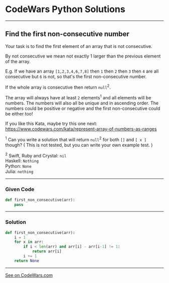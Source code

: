 # CodeWars Python Solutions

---

## Find the first non-consecutive number

Your task is to find the first element of an array that is not consecutive.

By not consecutive we mean not exactly 1 larger than the previous element of the array.

E.g. If we have an array `[1,2,3,4,6,7,8]` then `1` then `2` then `3` then `4` are all consecutive but `6` is not, so that's the first non-consecutive number.

If the whole array is consecutive then return `null`<sup>2</sup>.

The array will always have at least `2` elements<sup>1</sup> and all elements will be numbers. The numbers will also all be unique and in ascending order. The numbers could be positive or negative and the first non-consecutive could be either too!

If you like this Kata, maybe try this one next: https://www.codewars.com/kata/represent-array-of-numbers-as-ranges

<sup>1</sup> Can you write a solution that will return `null`<sup>2</sup> for both `[]` and `[ x ]` though? ( This is not tested, but you can write your own example test. )

<sup>2</sup>
Swift, Ruby and Crystal: `nil` <br>
Haskell: `Nothing` <br>
Python: `None` <br>
Julia: `nothing` <br>




---

### Given Code


```python
def first_non_consecutive(arr):
    pass
```

---

### Solution


```python
def first_non_consecutive(arr):
    i = 1
    for x in arr:
        if i < len(arr) and arr[i] - arr[i-1] != 1:
            return arr[i]
        i += 1
    return None
```


---


[See on CodeWars.com](https://www.codewars.com/kata/58f8a3a27a5c28d92e000144/)

